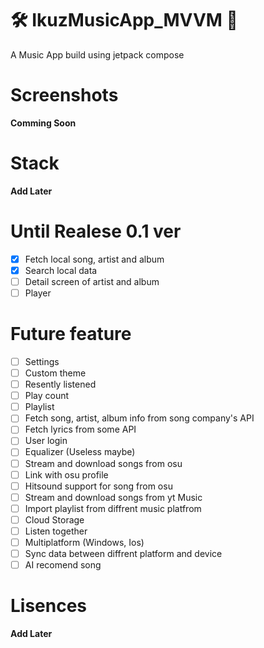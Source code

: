 # :hammer_and_wrench:	IkuzMusicApp_MVVM 🚧
A Music App build using jetpack compose

# Screenshots
**Comming Soon**

# Stack
**Add Later**

# Until Realese 0.1 ver
- [x] Fetch local song, artist and album
- [x] Search local data
- [ ] Detail screen of artist and album
- [ ] Player

# Future feature
- [ ] Settings
- [ ] Custom theme
- [ ] Resently listened
- [ ] Play count
- [ ] Playlist
- [ ] Fetch song, artist, album info from song company's API
- [ ] Fetch lyrics from some API
- [ ] User login
- [ ] Equalizer (Useless maybe)
- [ ] Stream and download songs from osu
- [ ] Link with osu profile
- [ ] Hitsound support for song from osu
- [ ] Stream and download songs from yt Music
- [ ] Import playlist from diffrent music platfrom
- [ ] Cloud Storage
- [ ] Listen together
- [ ] Multiplatform (Windows, Ios)
- [ ] Sync data between diffrent platform and device
- [ ] AI recomend song

# Lisences
**Add Later**
